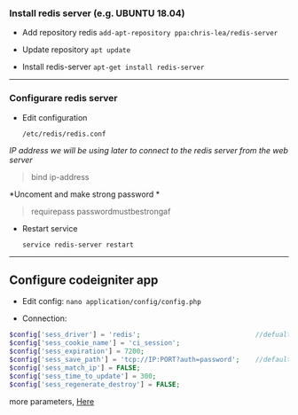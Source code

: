 ### Install redis server (e.g. UBUNTU 18.04)

- Add repository redis
`add-apt-repository ppa:chris-lea/redis-server`

- Update repository
`apt update`

- Install redis-server
`apt-get install redis-server`

------------

### Configurare redis server

- Edit configuration

	`/etc/redis/redis.conf`

*IP address we will be using later to connect to the redis server from the web server*

>bind ip-address


  *Uncoment and make strong password *

>requirepass passwordmustbestrongaf


- Restart service

	`service redis-server restart`


------------

## Configure codeigniter app

- Edit config:
`nano application/config/config.php`

- Connection:
```php
$config['sess_driver'] = 'redis';                             //defualt files
$config['sess_cookie_name'] = 'ci_session';
$config['sess_expiration'] = 7200;
$config['sess_save_path'] = 'tcp://IP:PORT?auth=password';    //default null
$config['sess_match_ip'] = FALSE;
$config['sess_time_to_update'] = 300;
$config['sess_regenerate_destroy'] = FALSE;
```
more parameters, [Here](https://github.com/phpredis/phpredis "Here")
